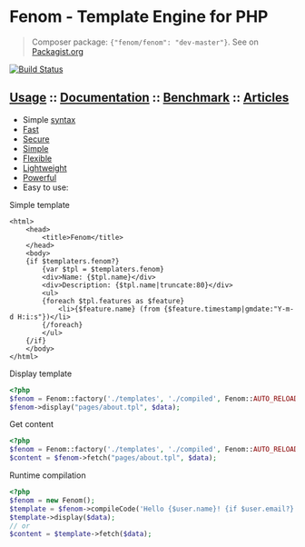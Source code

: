 Fenom - Template Engine for PHP
===============================

> Composer package: `{"fenom/fenom": "dev-master"}`. See on [Packagist.org](https://packagist.org/packages/bzick/fenom)

[![Build Status](https://travis-ci.org/bzick/fenom.png?branch=master)](https://travis-ci.org/bzick/fenom)
## [Usage](./docs/usage.md) :: [Documentation](./docs/readme.md) :: [Benchmark](./docs/benchmark.md) :: [Articles](./docs/articles.md)

* Simple [syntax](./docs/syntax.md)
* [Fast](./docs/benchmark.md)
* [Secure](./docs/settings.md)
* [Simple](./ideology.md)
* [Flexible](./docs/readme.md#extends)
* [Lightweight](./docs/benchmark.md#stats)
* [Powerful](./docs/readme.md)
* Easy to use:

Simple template

```smarty
<html>
    <head>
        <title>Fenom</title>
    </head>
    <body>
    {if $templaters.fenom?}
        {var $tpl = $templaters.fenom}
        <div>Name: {$tpl.name}</div>
        <div>Description: {$tpl.name|truncate:80}</div>
        <ul>
        {foreach $tpl.features as $feature}
            <li>{$feature.name} (from {$feature.timestamp|gmdate:"Y-m-d H:i:s"})</li>
        {/foreach}
        </ul>
    {/if}
    </body>
</html>
```

Display template

```php
<?php
$fenom = Fenom::factory('./templates', './compiled', Fenom::AUTO_RELOAD);
$fenom->display("pages/about.tpl", $data);
```

Get content

```php
<?php
$fenom = Fenom::factory('./templates', './compiled', Fenom::AUTO_RELOAD);
$content = $fenom->fetch("pages/about.tpl", $data);
```

Runtime compilation

```php
<?php
$fenom = new Fenom();
$template = $fenom->compileCode('Hello {$user.name}! {if $user.email?} Your email: {$user.email} {/if}');
$template->display($data);
// or
$content = $template->fetch($data);
```
